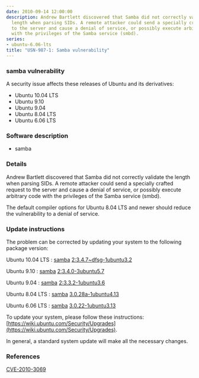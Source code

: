 ```yaml
---
date: 2010-09-14 12:00:00
description: Andrew Bartlett discovered that Samba did not correctly validate the
  length when parsing SIDs. A remote attacker could send a specially crafted request
  to the server and cause a denial of service, or possibly execute arbitrary code
  with the privileges of the Samba service (smbd).
series:
- ubuntu-6.06-lts
title: "USN-987-1: Samba vulnerability"
---
```


### samba vulnerability

A security issue affects these releases of Ubuntu and its derivatives:

* Ubuntu 10.04 LTS
* Ubuntu 9.10
* Ubuntu 9.04
* Ubuntu 8.04 LTS
* Ubuntu 6.06 LTS

### Software description

* samba 

### Details

Andrew Bartlett discovered that Samba did not correctly validate the length when parsing SIDs. A remote attacker could send a specially crafted request to the server and cause a denial of service, or possibly execute arbitrary code with the privileges of the Samba service (smbd).

The default compiler options for Ubuntu 8.04 LTS and newer should reduce the vulnerability to a denial of service. 

### Update instructions

The problem can be corrected by updating your system to the following package version:

Ubuntu 10.04 LTS
 : [samba](https://launchpad.net/ubuntu/+source/samba) <span> [2:3.4.7~dfsg-1ubuntu3.2](https://launchpad.net/ubuntu/+source/samba/2:3.4.7~dfsg-1ubuntu3.2) </span> 

Ubuntu 9.10
 : [samba](https://launchpad.net/ubuntu/+source/samba) <span> [2:3.4.0-3ubuntu5.7](https://launchpad.net/ubuntu/+source/samba/2:3.4.0-3ubuntu5.7) </span> 

Ubuntu 9.04
 : [samba](https://launchpad.net/ubuntu/+source/samba) <span> [2:3.3.2-1ubuntu3.6](https://launchpad.net/ubuntu/+source/samba/2:3.3.2-1ubuntu3.6) </span> 

Ubuntu 8.04 LTS
 : [samba](https://launchpad.net/ubuntu/+source/samba) <span> [3.0.28a-1ubuntu4.13](https://launchpad.net/ubuntu/+source/samba/3.0.28a-1ubuntu4.13) </span> 

Ubuntu 6.06 LTS
 : [samba](https://launchpad.net/ubuntu/+source/samba) <span> [3.0.22-1ubuntu3.13](https://launchpad.net/ubuntu/+source/samba/3.0.22-1ubuntu3.13) </span> 

To update your system, please follow these instructions: [https://wiki.ubuntu.com/Security/Upgrades](https://wiki.ubuntu.com/Security/Upgrades).

In general, a standard system update will make all the necessary changes. 

### References

 [CVE-2010-3069](http://people.ubuntu.com/~ubuntu-security/cve/CVE-2010-3069)
